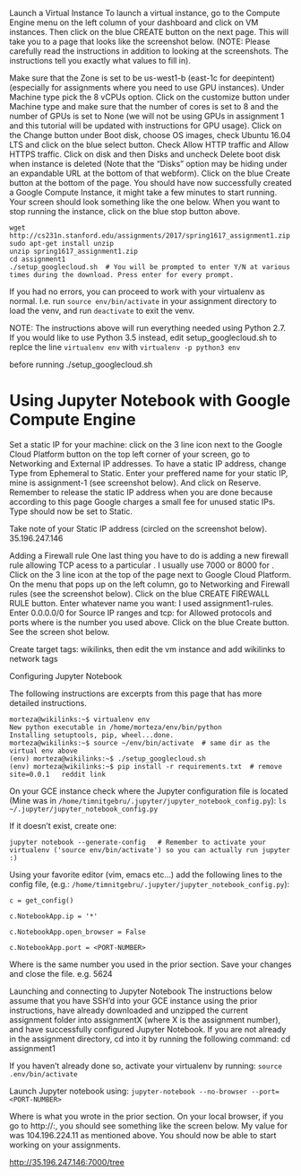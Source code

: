 
Launch a Virtual Instance
To launch a virtual instance, go to the Compute Engine menu on the left column of your dashboard and click on VM instances. Then click on the blue CREATE button on the next page. This will take you to a page that looks like the screenshot below. (NOTE: Please carefully read the instructions in addition to looking at the screenshots. The instructions tell you exactly what values to fill in).

Make sure that the Zone is set to be us-west1-b (east-1c for deepintent) (especially for assignments where you need to use GPU instances). Under Machine type pick the 8 vCPUs option. Click on the customize button under Machine type and make sure that the number of cores is set to 8 and the number of GPUs is set to None (we will not be using GPUs in assignment 1 and this tutorial will be updated with instructions for GPU usage). Click on the Change button under Boot disk, choose OS images, check Ubuntu 16.04 LTS and click on the blue select button. Check Allow HTTP traffic and Allow HTTPS traffic. Click on disk and then Disks and uncheck Delete boot disk when instance is deleted (Note that the “Disks” option may be hiding under an expandable URL at the bottom of that webform). Click on the blue Create button at the bottom of the page. You should have now successfully created a Google Compute Instance, it might take a few minutes to start running. Your screen should look something like the one below. When you want to stop running the instance, click on the blue stop button above.

```
wget http://cs231n.stanford.edu/assignments/2017/spring1617_assignment1.zip
sudo apt-get install unzip
unzip spring1617_assignment1.zip
cd assignment1 
./setup_googlecloud.sh  # You will be prompted to enter Y/N at various times during the download. Press enter for every prompt.
```

If you had no errors, you can proceed to work with your virtualenv as normal. I.e. run
`source env/bin/activate`
in your assignment directory to load the venv, and run
`deactivate`
to exit the venv.

NOTE: The instructions above will run everything needed using Python 2.7. If you would like to use Python 3.5 instead, edit setup_googlecloud.sh to replce the line
`virtualenv env`
with
`virtualenv -p python3 env`


before running
./setup_googlecloud.sh


# Using Jupyter Notebook with Google Compute Engine

Set a static IP for your machine: 
click on the 3 line icon next to the Google Cloud Platform button on the top left corner of your screen, go to Networking and External IP addresses. 
To have a static IP address, change Type from Ephemeral to Static. Enter your preffered name for your static IP, mine is assignment-1 (see screenshot below). And click on Reserve. Remember to release the static IP address when you are done because according to this page Google charges a small fee for unused static IPs. Type should now be set to Static.

Take note of your Static IP address (circled on the screenshot below).   35.196.247.146

Adding a Firewall rule
One last thing you have to do is adding a new firewall rule allowing TCP acess to a particular <PORT-NUMBER>. I usually use 7000 or 8000 for <PORT-NUMBER>. Click on the 3 line icon at the top of the page next to Google Cloud Platform. On the menu that pops up on the left column, go to Networking and Firewall rules (see the screenshot below).
Click on the blue CREATE FIREWALL RULE button. Enter whatever name you want: I used assignment1-rules. Enter 0.0.0.0/0 for Source IP ranges and tcp:<PORT-NUMBER> for Allowed protocols and ports where <PORT-NUMBER> is the number you used above. Click on the blue Create button. See the screen shot below. 

Create target tags: wikilinks, then edit the vm instance and add wikilinks to network tags

Configuring Jupyter Notebook


The following instructions are excerpts from this page that has more detailed instructions.
```
morteza@wikilinks:~$ virtualenv env
New python executable in /home/morteza/env/bin/python
Installing setuptools, pip, wheel...done.
morteza@wikilinks:~$ source ~/env/bin/activate  # same dir as the virtual env above
(env) morteza@wikilinks:~$ ./setup_googlecloud.sh
(env) morteza@wikilinks:~$ pip install -r requirements.txt  # remove site=0.0.1   reddit link
```

On your GCE instance check where the Jupyter configuration file is located (Mine was in `/home/timnitgebru/.jupyter/jupyter_notebook_config.py`):
`ls ~/.jupyter/jupyter_notebook_config.py`

If it doesn’t exist, create one:
```
jupyter notebook --generate-config   # Remember to activate your virtualenv ('source env/bin/activate') so you can actually run jupyter :)
```

Using your favorite editor (vim, emacs etc…) add the following lines to the config file, (e.g.: `/home/timnitgebru/.jupyter/jupyter_notebook_config.py`):
```
c = get_config()

c.NotebookApp.ip = '*'

c.NotebookApp.open_browser = False

c.NotebookApp.port = <PORT-NUMBER>
```

Where <PORT-NUMBER> is the same number you used in the prior section. Save your changes and close the file. e.g. 5624


Launching and connecting to Jupyter Notebook
The instructions below assume that you have SSH’d into your GCE instance using the prior instructions, have already downloaded and unzipped the current assignment folder into assignmentX (where X is the assignment number), and have successfully configured Jupyter Notebook.
If you are not already in the assignment directory, cd into it by running the following command:
cd assignment1 


If you haven’t already done so, activate your virtualenv by running:
`source .env/bin/activate`


Launch Jupyter notebook using:
`jupyter-notebook --no-browser --port=<PORT-NUMBER>`


Where <PORT-NUMBER> is what you wrote in the prior section.
On your local browser, if you go to http://<YOUR-EXTERNAL-IP-ADDRESS>:<PORT-NUMBER>, you should see something like the screen below. My value for <YOUR-EXTERNAL-IP-ADDRESS> was 104.196.224.11 as mentioned above. You should now be able to start working on your assignments.


http://35.196.247.146:7000/tree

